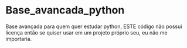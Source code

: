 # Base_avancada_python
Base avançada para quem quer estudar python, ESTE código não possui licença então se quiser usar em um projeto próprio seu, eu não me importaria.
